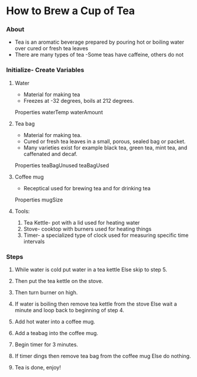 # How to Brew a Cup of Tea

### About

- Tea is an aromatic beverage prepared by pouring hot or boiling water over cured or fresh tea leaves 
- There are many types of tea
-Some teas have caffeine, others do not

### Initialize- Create Variables

1. Water
    - Material for making tea
    - Freezes at -32 degrees, boils at 212 degrees.

    Properties
        waterTemp
        waterAmount

2. Tea bag
    - Material for making tea.
    - Cured or fresh tea leaves in a small, porous, sealed bag or packet.
    - Many varieties exist for example black tea, green tea, mint tea, and caffenated and decaf.

    Properties
        teaBagUnused
        teaBagUsed

3. Coffee mug
    - Receptical used for brewing tea and for drinking tea

    Properties
        mugSize

4. Tools:
    1. Tea Kettle- pot with a lid used for heating water
    2. Stove- cooktop with burners used for heating things
    3. Timer- a specialized type of clock used for measuring specific time intervals

### Steps

1. While water is cold put water in a tea kettle
    Else
    skip to step 5.

2. Then put the tea kettle on the stove.

3. Then turn burner on high.

4. If water is boiling then remove tea kettle from the stove
    Else 
    wait a minute and loop back to beginning of step 4.

5. Add hot water into a coffee mug.

6. Add a teabag into the coffee mug.

7. Begin timer for 3 minutes.

8. If timer dings then remove tea bag from the coffee mug
    Else 
    do nothing.

9. Tea is done, enjoy!